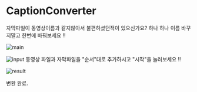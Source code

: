 # CaptionConverter
자막파일이 동영상이름과 같지않아서 불편하셨던적이 있으신가요?
하나 하나 이름 바꾸지말고 한번에 바꿔보세요 !!

![main](https://user-images.githubusercontent.com/98737467/168440322-b0a993ff-aafa-482a-8ba7-66625c844042.JPG)

![input](https://user-images.githubusercontent.com/98737467/168440321-0c4b2dab-9e90-4a57-a035-75f4a0454a41.JPG)
동영상 파일과 자막파일을 "순서"대로 추가하시고 "시작"을 눌러보세요 !!

![result](https://user-images.githubusercontent.com/98737467/168440317-b99a64bb-6521-47c8-b364-589c2aa7cdb1.JPG)

변환 완료.
